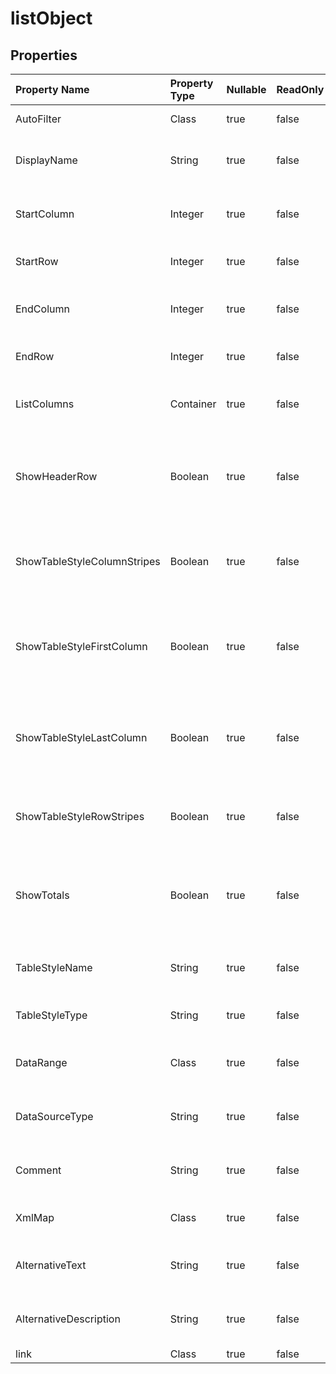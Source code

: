 # **listObject**

 

## **Properties**

| Property Name | Property Type | Nullable |  ReadOnly | DefaultValue | Description | 
| :- | :- | :- |:- |  :- | :- |
|AutoFilter|Class|true|false |  |Gets auto filter.|
|DisplayName|String|true|false |  |Gets and sets the display name.|
|StartColumn|Integer|true|false |  |Gets the start column of the range.|
|StartRow|Integer|true|false |  |Gets the start row of the range.|
|EndColumn|Integer|true|false |  |Gets the end column of the range.|
|EndRow|Integer|true|false |  |Gets the end  row of the range.|
|ListColumns|Container|true|false |  |Gets ListColumns of the ListObject.|
|ShowHeaderRow|Boolean|true|false |  |Gets and sets whether this ListObject show header row.|
|ShowTableStyleColumnStripes|Boolean|true|false |  |Indicates whether column stripe formatting is applied.|
|ShowTableStyleFirstColumn|Boolean|true|false |  |Indicates whether the first column in the table should have the style applied.|
|ShowTableStyleLastColumn|Boolean|true|false |  |Indicates whether the last column in the table should have the style applied.|
|ShowTableStyleRowStripes|Boolean|true|false |  |Indicates whether row stripe formatting is applied.|
|ShowTotals|Boolean|true|false |  |Gets and sets whether this ListObject show total row.|
|TableStyleName|String|true|false |  |Gets and sets the table style name.|
|TableStyleType|String|true|false |  |Gets and the built-in table style.|
|DataRange|Class|true|false |  |Gets the data range of the ListObject.|
|DataSourceType|String|true|false |  |Gets the data source type of the table.|
|Comment|String|true|false |  |Gets and sets the comment of the table.|
|XmlMap|Class|true|false |  |Gets an  used for this list.|
|AlternativeText|String|true|false |  |Gets and sets the alternative text.|
|AlternativeDescription|String|true|false |  |Gets and sets the alternative description.|
|link|Class|true|false |  ||

